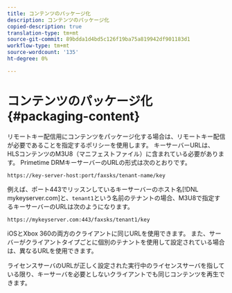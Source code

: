 ```yaml
---
title: コンテンツのパッケージ化
description: コンテンツのパッケージ化
copied-description: true
translation-type: tm+mt
source-git-commit: 89bdda1d4bd5c126f19ba75a819942df901183d1
workflow-type: tm+mt
source-wordcount: '135'
ht-degree: 0%

---
```



# コンテンツのパッケージ化{#packaging-content}

リモートキー配信用にコンテンツをパッケージ化する場合は、リモートキー配信が必要であることを指定するポリシーを使用します。 キーサーバーURLは、HLSコンテンツのM3U8（マニフェストファイル）に含まれている必要があります。 Primetime DRMキーサーバーのURLの形式は次のとおりです。

```
https://key-server-host:port/faxsks/tenant-name/key
```

例えば、ポート443でリッスンしているキーサーバーのホスト名[!DNL mykeyserver.com]と、`tenant1`という名前のテナントの場合、M3U8で指定するキーサーバーのURLは次のようになります。

```
https://mykeyserver.com:443/faxsks/tenant1/key
```

iOSとXbox 360の両方のクライアントに同じURLを使用できます。 また、サーバーがクライアントタイプごとに個別のテナントを使用して設定されている場合は、異なるURLを使用できます。

ライセンスサーバのURLが正しく設定された実行中のライセンスサーバを指している限り、キーサーバを必要としないクライアントでも同じコンテンツを再生できます。
